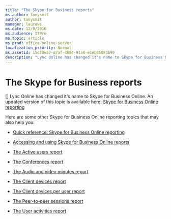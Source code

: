 ```yaml
---
title: "The Skype for Business reports"
ms.author: tonysmit
author: tonysmit
manager: laurawi
ms.date: 12/9/2016
ms.audience: ITPro
ms.topic: article
ms.prod: office-online-server
localization_priority: Normal
ms.assetid: 15df0e57-d7af-4b84-91a0-e1eb05083b90
description: "Lync Online has changed it's name to Skype for Business Online. An updated version of this topic is available here: Skype for Business Online reporting"
---
```


# The Skype for Business reports
[]
Lync Online has changed it's name to Skype for Business Online. An updated version of this topic is available here: [Skype for Business Online reporting](https://go.microsoft.com/fwlink/?LinkID=526608)
  
Here are some other Skype for Business Online reporting topics that may also help you:
  
- [Quick reference: Skype for Business Online reporting](https://go.microsoft.com/fwlink/?LinkID=526598)
    
- [Accessing and using Skype for Business Online reports](https://go.microsoft.com/fwlink/?LinkID=526597)
    
- [The Active users report](https://go.microsoft.com/fwlink/?LinkID=526600)
    
- [The Conferences report](https://go.microsoft.com/fwlink/?LinkID=526602)
    
- [The Audio and video minutes report](https://go.microsoft.com/fwlink/?LinkID=526603)
    
- [The Client devices report](https://go.microsoft.com/fwlink/?LinkID=526604)
    
- [The Client devices per user report](https://go.microsoft.com/fwlink/?LinkID=526605)
    
- [The Peer-to-peer sessions report](https://go.microsoft.com/fwlink/?LinkID=526601)
    
- [The User activities report](https://go.microsoft.com/fwlink/?LinkID=526606)
    

